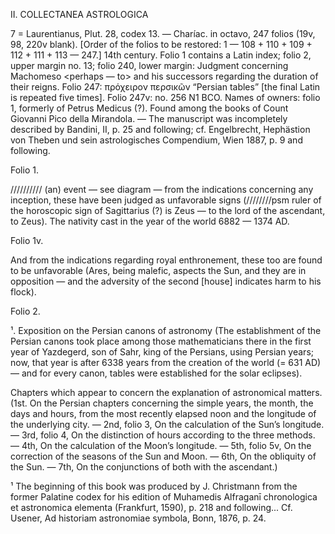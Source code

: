 II. COLLECTANEA ASTROLOGICA

7 = Laurentianus, Plut. 28, codex 13. — Charíac. in octavo, 247 folios (19v, 98, 220v blank). [Order of the folios to be restored: 1 — 108 + 110 + 109 + 112 + 111 + 113 — 247.]
14th century. Folio 1 contains a Latin index; folio 2, upper margin no. 13; folio 240, lower margin: Judgment concerning Machomeso <perhaps — to> and his successors regarding the duration of their reigns. Folio 247: πρόχειρον περσικῶν “Persian tables” [the final Latin is repeated five times]. Folio 247v: no. 256 N1 BCO.
Names of owners: folio 1, formerly of Petrus Medicus (?). Found among the books of Count Giovanni Pico della Mirandola. — The manuscript was incompletely described by Bandini, II, p. 25 and following; cf. Engelbrecht, Hephästion von Theben und sein astrologisches Compendium, Wien 1887, p. 9 and following.

Folio 1.

////////// (an) event — see diagram — from the indications concerning any inception, these have been judged as unfavorable signs (////////psm ruler of the horoscopic sign of Sagittarius (?) is Zeus — to the lord of the ascendant, to Zeus). The nativity cast in the year of the world 6882 — 1374 AD.

Folio 1v.

And from the indications regarding royal enthronement, these too are found to be unfavorable (Ares, being malefic, aspects the Sun, and they are in opposition — and the adversity of the second [house] indicates harm to his flock).

Folio 2.

<Isaac Argyri>¹. Exposition on the Persian canons of astronomy (The establishment of the Persian canons took place among those mathematicians there in the first year of Yazdegerd, son of Sahr, king of the Persians, using Persian years; now, that year is after 6338 years from the creation of the world (= 631 AD) — and for every canon, tables were established for the solar eclipses).

Chapters which appear to concern the explanation of astronomical matters. (1st. On the Persian chapters concerning the simple years, the month, the days and hours, from the most recently elapsed noon and the longitude of the underlying city. — 2nd, folio 3, On the calculation of the Sun’s longitude. — 3rd, folio 4, On the distinction of hours according to the three methods. — 4th, On the calculation of the Moon’s longitude. — 5th, folio 5v, On the correction of the seasons of the Sun and Moon. — 6th, On the obliquity of the Sun. — 7th, On the conjunctions of both with the ascendant.)

¹ The beginning of this book was produced by J. Christmann from the former Palatine codex for his edition of Muhamedis Alfraganī chronologica et astronomica elementa (Frankfurt, 1590), p. 218 and following... Cf. Usener, Ad historiam astronomiae symbola, Bonn, 1876, p. 24.